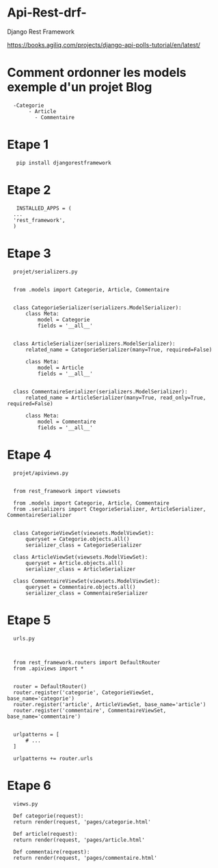 # Api-Rest-drf-
Django Rest Framework

https://books.agiliq.com/projects/django-api-polls-tutorial/en/latest/

# Comment ordonner les models exemple d'un projet Blog

      -Categorie
           - Article
             - Commentaire
# Etape 1

       pip install djangorestframework
       
 # Etape 2
 
       INSTALLED_APPS = (
      ...
      'rest_framework',
      )

 
 # Etape 3
 
      projet/serializers.py
      
      
      from .models import Categorie, Article, Commentaire


      class CategorieSerializer(serializers.ModelSerializer):
          class Meta:
              model = Categorie
              fields = '__all__'


      class ArticleSerializer(serializers.ModelSerializer):
          related_name = CategorieSerializer(many=True, required=False)

          class Meta:
              model = Article
              fields = '__all__'


      class CommentaireSerializer(serializers.ModelSerializer):
          related_name = ArticleSerializer(many=True, read_only=True, required=False)

          class Meta:
              model = Commentaire
              fields = '__all__'
 
 
 # Etape 4
 
      projet/apiviews.py
      
      
      from rest_framework import viewsets

      from .models import Categorie, Article, Commentaire
      from .serializers import CtegorieSerializer, ArticleSerializer, CommentaireSerializer


      class CategorieViewSet(viewsets.ModelViewSet):
          queryset = Categorie.objects.all()
          serializer_class = CategorieSerializer
          
      class ArticleViewSet(viewsets.ModelViewSet):
          queryset = Article.objects.all()
          serializer_class = ArticleSerializer
          
      class CommentaireViewSet(viewsets.ModelViewSet):
          queryset = Commentaire.objects.all()
          serializer_class = CommentaireSerializer
          
      

 
 
 # Etape 5
 
      urls.py
      
      
      
      from rest_framework.routers import DefaultRouter
      from .apiviews import *


      router = DefaultRouter()
      router.register('categorie', CategorieViewSet, base_name='categorie')
      router.register('article', ArticleViewSet, base_name='article')
      router.register('commentaire', CommentaireViewSet, base_name='commentaire')


      urlpatterns = [
          # ...
      ]

      urlpatterns += router.urls
      
 
 # Etape 6
 
 
      views.py
      
      Def categorie(request):
      return render(request, 'pages/categorie.html'
      
      Def article(request):
      return render(request, 'pages/article.html'
      
      Def commentaire(request):
      return render(request, 'pages/commentaire.html'
 
 
